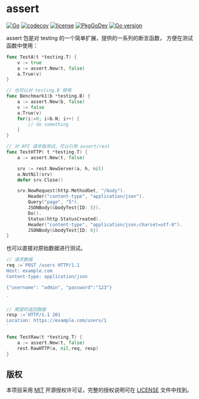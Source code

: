 assert
======

[![Go](https://github.com/issue9/assert/workflows/Go/badge.svg)](https://github.com/issue9/assert/actions?query=workflow%3AGo)
[![codecov](https://codecov.io/gh/issue9/assert/branch/master/graph/badge.svg)](https://codecov.io/gh/issue9/assert)
[![license](https://img.shields.io/badge/license-MIT-brightgreen.svg?style=flat)](https://opensource.org/licenses/MIT)
[![PkgGoDev](https://pkg.go.dev/badge/github.com/issue9/assert)](https://pkg.go.dev/github.com/issue9/assert/v4)
[![Go version](https://img.shields.io/github/go-mod/go-version/issue9/assert)](https://golang.org)

assert 包是对 testing 的一个简单扩展，提供的一系列的断言函数，
方便在测试函数中使用：

```go
func TestA(t *testing.T) {
    v := true
    a := assert.New(t, false)
    a.True(v)
}

// 也可以对 testing.B 使用
func Benchmark1(b *testing.B) {
    a := assert.New(b, false)
    v := false
    a.True(v)
    for(i:=0; i<b.N; i++) {
        // do something
    }
}

// 对 API 请求做测试，可以引用 assert/rest
func TestHTTP( t *testing.T) {
    a := assert.New(t, false)

    srv := rest.NewServer(a, h, nil)
    a.NotNil(srv)
    defer srv.Close()

    srv.NewRequest(http.MethodGet, "/body").
        Header("content-type", "application/json").
        Query("page", "5").
        JSONBody(&bodyTest{ID: 5}).
        Do().
        Status(http.StatusCreated).
        Header("content-type", "application/json;charset=utf-8").
        JSONBody(&bodyTest{ID: 6})
}
```

也可以直接对原始数据进行测试。

```go
// 请求数据
req :=`POST /users HTTP/1.1
Host: example.com
Content-type: application/json

{"username": "admin", "password":"123"}

`

// 期望的返回数据
resp :=`HTTP/1.1 201
Location: https://example.com/users/1
`

func TestRaw(t *testing.T) {
    a := assert.New(t, false)
    rest.RawHTTP(a, nil,req, resp)
}
```

版权
----

本项目采用 [MIT](https://opensource.org/licenses/MIT) 开源授权许可证，完整的授权说明可在 [LICENSE](LICENSE) 文件中找到。
